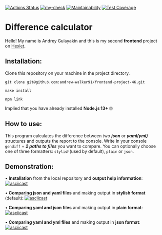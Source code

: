 [![Actions Status](https://github.com/andrew-walker91/frontend-project-46/workflows/hexlet-check/badge.svg)](https://github.com/andrew-walker91/frontend-project-46/actions) [![my-check](https://github.com/andrew-walker91/frontend-project-46/actions/workflows/my-check.yml/badge.svg)](https://github.com/andrew-walker91/frontend-project-46/actions/workflows/my-check.yml) 
[![Maintainability](https://api.codeclimate.com/v1/badges/c91c10940931c9bf9c79/maintainability)](https://codeclimate.com/github/andrew-walker91/frontend-project-46/maintainability) [![Test Coverage](https://api.codeclimate.com/v1/badges/c91c10940931c9bf9c79/test_coverage)](https://codeclimate.com/github/andrew-walker91/frontend-project-46/test_coverage)

# Difference calculator
Hello! My name is Andrey Gulayakin and this is my second **frontend** project on [Hexlet](https://ru.hexlet.io/pages/about).

## Installation:



Clone this repository on your machine in the project directory.

`git clone git@github.com:andrew-walker91/frontend-project-46.git`

`make install`

`npm link`

Implied that you have already installed **Node.js 13+** 🤓


## How to use:


This program calculates the difference between two **_json_** or **_yaml(yml)_** structures and outputs the report to the console. Write in your console `gendiff` + **_2 paths to files_** you want to compare. You can optionally choose one of three formatters: `stylish`(used by default), `plain` or `json`.

## Demonstration:

• **Installation** from the local repository and **output help information**:
[![asciicast](https://asciinema.org/a/F6vqHc2xrfyCfeXGfVGbfzMIR.svg)](https://asciinema.org/a/F6vqHc2xrfyCfeXGfVGbfzMIR)

• **Comparing json and yaml files** and making output in **stylish format** (default):
[![asciicast](https://asciinema.org/a/g2lwL5gQ4WDzio6TauH8LDXhG.svg)](https://asciinema.org/a/g2lwL5gQ4WDzio6TauH8LDXhG)

• **Comparing yaml and json files** and making output in **plain format**:
[![asciicast](https://asciinema.org/a/qJbQRe3gc3LyVxuZViltE8Xqe.svg)](https://asciinema.org/a/qJbQRe3gc3LyVxuZViltE8Xqe)

• **Comparing yaml and yml files** and making output in **json format**:
[![asciicast](https://asciinema.org/a/iRVMugYuMDaGtJC08MEUqJK5o.svg)](https://asciinema.org/a/iRVMugYuMDaGtJC08MEUqJK5o)
